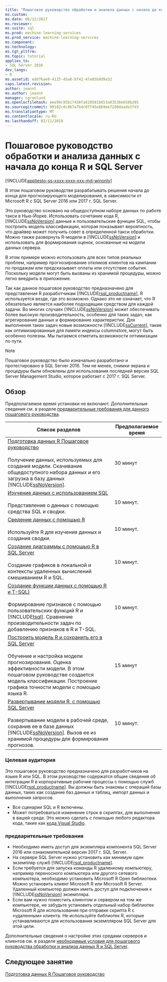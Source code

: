 ```yaml
---
title: "Пошаговое руководство обработки и анализа данных с начала до конца R и SQL Server | Документы Microsoft"
ms.custom: 
ms.date: 08/22/2017
ms.reviewer: 
ms.suite: sql
ms.prod: machine-learning-services
ms.prod_service: machine-learning-services
ms.component: 
ms.technology: 
ms.tgt_pltfrm: 
ms.topic: tutorial
applies_to:
- SQL Server 2016
dev_langs:
- R
ms.assetid: edd76ae9-4125-45a8-bf42-47a85b9d9a32
caps.latest.revision: 
author: jeannt
ms.author: jeannt
manager: cgronlund
ms.openlocfilehash: eee99c95b17438fa810501b653a83538e658b205
ms.sourcegitcommit: 99102cdc867a7bdc0ff45e8b9ee72d0daade1fd3
ms.translationtype: MT
ms.contentlocale: ru-RU
ms.lasthandoff: 02/11/2018
---
```

# <a name="end-to-end-data-science-walkthrough-for-r-and-sql-server"></a>Пошаговое руководство обработки и анализа данных с начала до конца R и SQL Server
[!INCLUDE[appliesto-ss-xxxx-xxxx-xxx-md-winonly](../../includes/appliesto-ss-xxxx-xxxx-xxx-md-winonly.md)]

В этом пошаговом руководстве разрабатывать решения начала до конца для прогнозирующего моделирования, в зависимости от Microsoft R с SQL Server 2016 или 2017 г. SQL Server.

Это руководство основано на общедоступном наборе данных по работе такси в Нью-Йорке. Использовать сочетание кода R, [!INCLUDE[ssNoVersion](../../includes/ssnoversion-md.md)] данные и пользовательские функции SQL, чтобы построить модель классификации, которая показывает вероятность, что драйвер может получить совет в определенной такси обработки. Можно также развернуть R-модели в [!INCLUDE[ssNoVersion](../../includes/ssnoversion-md.md)] и использовать для формирования оценок, основанные на модели данных сервера.

В этом примере можно использовать для всех типов реальных проблем, например прогнозирование откликов клиентов на кампании по продажам или предсказывает оплаты или отсутствие события. Поскольку модели могут быть вызваны из хранимой процедуры, можно легко внедрить в приложение.

Так как данное пошаговое руководство предназначено для представления R разработчикам [!INCLUDE[rsql_productname](../../includes/rsql-productname-md.md)], R используется везде, где это возможно. Однако это не означает, что R обязательно является наиболее подходящим средством для каждой задачи. Во многих случаях [!INCLUDE[ssNoVersion](../../includes/ssnoversion-md.md)] может обеспечивать более высокую производительность, особенно для таких задач, как агрегирование данных и формирование характеристик.  Для выполнения таких задач новые возможности [!INCLUDE[ssCurrent](../../includes/sscurrent-md.md)], такие как оптимизированные для памяти индексы columnstore, могут быть особенно полезны. Мы пытаемся отметить возможности оптимизации по пути.

> [!NOTE]
> Пошаговое руководство было изначально разработано и протестировано в SQL Server 2016. Тем не менее, снимки экрана и процедуры были обновлены для использования последней версии SQL Server Management Studio, которое работает с 2017 г. SQL Server.

## <a name="overview"></a>Обзор

Предполагаемое время установки не включают. Дополнительные сведения см. в разделе [предварительные требования для данного пошагового руководства](../tutorials/walkthrough-prerequisites-for-data-science-walkthroughs.md).

|Список разделов|Предполагаемое время|
|-|------------------------------|
|[Подготовка данных R Пошаговое руководство](../tutorials/walkthrough-prepare-the-data.md) <br /><br />Получение данных, используемых для создания модели. Скачивание общедоступного набора данных и его загрузка в базу данных [!INCLUDE[ssNoVersion](../../includes/ssnoversion-md.md)].|30 минут|
|[Изучение данных с использованием SQL](../tutorials/walkthrough-view-and-explore-the-data.md) <br /><br />Представление о данных с помощью средства SQL и сводки.|10 минут.|
|[Сведение данных с помощью R](../tutorials/walkthrough-view-and-summarize-data-using-r.md) <br /><br />Используйте R для изучения данных и создания сводки.|10 минут.|
|[Создание диаграммы с помощью R в SQL Server](../tutorials/walkthrough-create-graphs-and-plots-using-r.md) <br /><br />Создание графиков в локальной и контексты удаленных вычислений смешиванием R и SQL.|10 минут.|
|[Создание функции данных с помощью R и T-SQL)](../tutorials/walkthrough-create-data-features.md) <br /><br />Формирование признаков с помощью пользовательских функций R и [!INCLUDE[tsql](../../includes/tsql-md.md)]. Сравнение производительности задач по добавлению признаков в R и T-SQL. |10 минут.|
|[Построить модель R и сохранить его в SQL Server](../tutorials/walkthrough-build-and-save-the-model.md) <br /><br />Обучение и настройка модели прогнозирования. Оценка эффективности модели. В этом пошаговом руководстве создается модель классификации. Построение графика точности модели с помощью языка R.|15 минут|
|[Развертывание модели R, с помощью SQL Server](../tutorials/walkthrough-deploy-and-use-the-model.md) <br /><br />Развертывание модели в рабочей среде, сохранив ее в базе данных [!INCLUDE[ssNoVersion](../../includes/ssnoversion-md.md)]. Вызов ее из хранимой процедуры для формирования прогнозов.|10 минут.|

### <a name="intended-audience"></a>Целевая аудитория

Это пошаговое руководство предназначено для разработчиков на языке R или SQL. В этом руководстве содержатся общие сведения об интеграции R в корпоративные рабочие процессы с помощью служб [!INCLUDE[rsql_productname](../../includes/rsql-productname-md.md)].  Вы должны быть знакомы с операций базы данных, таких как создание баз данных и таблиц, импорт данных и выполнения запросов.

+ Все сценарии SQL и R включены.
+ Может потребоваться изменение строк в скриптах, для выполнения в вашей среде. Это можно сделать с помощью любого редактора кода, такие как [кода Visual Studio](https://code.visualstudio.com/Download).

### <a name="prerequisites"></a>предварительные требования

+ Необходимо иметь доступ для экземпляра компонента SQL Server 2016 или ознакомительной версии 2017 г. SQL Server.
+ На сервере SQL Server нужно установить как минимум один экземпляр служб [!INCLUDE[rsql_productname](../../includes/rsql-productname-md.md)].
+ Если требуется для запуска команды R удаленному компьютеру, например переносного компьютера или другого сетевого компьютера, необходимо установить Microsoft R Open библиотеки. Можно установить клиент Microsoft R или Microsoft R Server. Удаленный компьютер должен иметь доступ для подключения к [!INCLUDE[ssNoVersion](../../includes/ssnoversion-md.md)] экземпляра.
+ Если вам нужно поместить клиентом и сервером на том же компьютере, не забудьте установить отдельный набор библиотек Microsoft R для использования при отправке скрипта R с «удаленным» клиента. Не используйте библиотек R, которые устанавливаются для использования экземпляром SQL Server для этой цели.

Дополнительные сведения о настройке этих средами серверов и клиентов см. в разделе [необходимые условия для пошагового руководства обработки и анализа данных R и SQL Server](../tutorials/walkthrough-prerequisites-for-data-science-walkthroughs.md).

## <a name="next-lesson"></a>Следующее занятие

[Подготовка данных R Пошаговое руководство](../tutorials/walkthrough-prepare-the-data.md)
